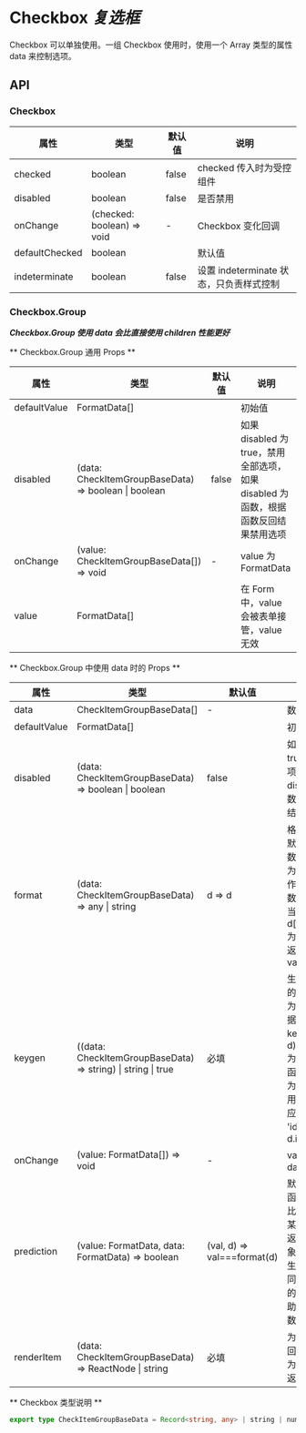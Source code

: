 # Checkbox _复选框_

Checkbox 可以单独使用。一组 Checkbox 使用时，使用一个 Array 类型的属性 data 来控制选项。

<example />

## API

### Checkbox

| 属性           | 类型                       | 默认值 | 说明                                    |
| -------------- | -------------------------- | ------ | --------------------------------------- |
| checked        | boolean                    | false  | checked 传入时为受控组件                |
| disabled       | boolean                    | false  | 是否禁用                                |
| onChange       | (checked: boolean) => void | -      | Checkbox 变化回调                       |
| defaultChecked | boolean                    |        | 默认值                                  |
| indeterminate  | boolean                    | false  | 设置 indeterminate 状态，只负责样式控制 |

### Checkbox.Group

**_Checkbox.Group 使用 data 会比直接使用 children 性能更好_**

** Checkbox.Group 通用 Props **

| 属性         | 类型                                                 | 默认值 | 说明                                                                                |
| ------------ | ---------------------------------------------------- | ------ | ----------------------------------------------------------------------------------- |
| defaultValue | FormatData[]                                         |        | 初始值                                                                              |
| disabled     | (data: CheckItemGroupBaseData) => boolean \| boolean | false  | 如果 disabled 为 true，禁用全部选项，如果 disabled 为函数，根据函数反回结果禁用选项 |
| onChange     | (value: CheckItemGroupBaseData[]) => void            | -      | value 为 FormatData                                                                 |
| value        | FormatData[]                                         |        | 在 Form 中，value 会被表单接管，value 无效                                          |

** Checkbox.Group 中使用 data 时的 Props **

| 属性         | 类型                                                         | 默认值                      | 说明                                                                                                                                                                                          |
| ------------ | ------------------------------------------------------------ | --------------------------- | --------------------------------------------------------------------------------------------------------------------------------------------------------------------------------------------- |
| data         | CheckItemGroupBaseData[]                                     | -                           | 数据项                                                                                                                                                                                        |
| defaultValue | FormatData[]                                                 |                             | 初始值                                                                                                                                                                                        |
| disabled     | (data: CheckItemGroupBaseData) => boolean \| boolean         | false                       | 如果 disabled 为 true，禁用全部选项，如果 disabled 为函数，根据函数反回结果禁用选项                                                                                                           |
| format       | (data: CheckItemGroupBaseData) => any \| string              | d => d                      | 格式化 value<br />默认值，返回原始数据<br />为 string 时，会作为 key 从原始数据中获取值，相当于 (d) => d[format]<br /> 为函数时，以函数返回结果作为 value                                     |
| keygen       | ((data: CheckItemGroupBaseData) => string) \| string \| true | 必填                        | 生成每一项 key 的辅助方法<br />为 true 时，以数据项本身作为 key，相当于 (d => d)<br />为函数时，使用此函数返回值<br />为 string 时，使用这个 string 对应的数据值。如 'id'，相当于 (d => d.id) |
| onChange     | (value: FormatData[]) => void                                | -                           | value 为 datum.getValue()                                                                                                                                                                     |
| prediction   | (value: FormatData, data: FormatData) => boolean             | (val, d) => val===format(d) | 默认使用 format 函数执行的结果来比较是否匹配，在某些情况下（例如返回原始数据的对象，更新数据时，生成了一个值相同，非同一个对象的选项），需要借助 prediction 函数来判断是否匹配                |
| renderItem   | (data: CheckItemGroupBaseData) => ReactNode \| string        | 必填                        | 为 string 时，返回 d\[string]<br />为 function 时，返回函数结果                                                                                                                               |

** Checkbox 类型说明 **

```typescript
export type CheckItemGroupBaseData = Record<string, any> | string | number
```
